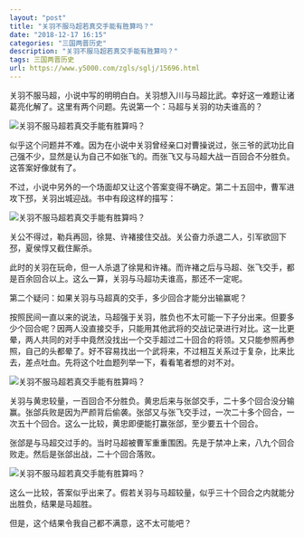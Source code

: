 ```yaml
---
layout: "post"
title: "关羽不服马超若真交手能有胜算吗？"
date: "2018-12-17 16:15"
categories: "三国两晋历史"
description: "关羽不服马超若真交手能有胜算吗？"
tags: 三国两晋历史
url: https://www.y5000.com/zgls/sglj/15696.html
---
```






关羽不服马超，小说中写的明明白白。关羽想入川与马超比武。幸好这一难题让诸葛亮化解了。这里有两个问题。先说第一个：马超与关羽的功夫谁高的？

![关羽不服马超若真交手能有胜算吗？](/uploads/allimg/170302/6-1F302112441252.JPG)

似乎这个问题并不难。因为在小说中关羽曾经亲口对曹操说过，张三爷的武功比自己强不少，显然是认为自己不如张飞的。而张飞又与马超大战一百回合不分胜负。这答案好像就有了。

不过，小说中另外的一个场面却又让这个答案变得不确定。第二十五回中，曹军进攻下邳，关羽出城迎战。书中有段这样的描写：

![关羽不服马超若真交手能有胜算吗？](/uploads/allimg/170302/6-1F302112512562.JPG)

关公不得过，勒兵再回，徐晃、许褚接住交战。关公奋力杀退二人，引军欲回下邳，夏侯惇又截住厮杀。

此时的关羽在玩命，但一人杀退了徐晃和许褚。而许褚之后与马超、张飞交手，都是百余回合以上。这么一算，关羽与马超功夫谁高，那还不一定呢。

第二个疑问：如果关羽与马超真的交手，多少回合才能分出输赢呢？

按照民间一直以来的说法，马超强于关羽，胜负也不太可能一下子分出来。但要多少个回合呢？因两人没直接交手，只能用其他武将的交战记录进行对比。这一比更晕，两人共同的对手中竟然没找出一个交手超过二十回合的将领。又只能参照再参照，自己的头都晕了。好不容易找出一个武将来，不过相互关系过于复杂，比来比去，差点吐血。先将这个吐血题列举一下，看看笔者想的对不对。

![关羽不服马超若真交手能有胜算吗？](/uploads/allimg/170302/6-1F30211254M10.JPG)

关羽与黄忠较量，一百回合不分胜负。黄忠后来与张郃交手，二十多个回合没分输赢。张郃兵败是因为严颜背后偷袭。张郃又与张飞交手过，一次二十多个回合，一次五十个回合。这么一比较，黄忠即便能打赢张郃，至少要五十个回合。

张郃是与马超交过手的。当时马超被曹军重重围困。先是于禁冲上来，八九个回合败走。然后是张郃出战，二十个回合落败。

![关羽不服马超若真交手能有胜算吗？](/uploads/allimg/170302/6-1F302112635361.JPG)

这么一比较，答案似乎出来了。假若关羽与马超较量，似乎三十个回合之内就能分出胜负，结果是马超胜。

但是，这个结果令我自己都不满意，这不太可能吧？
